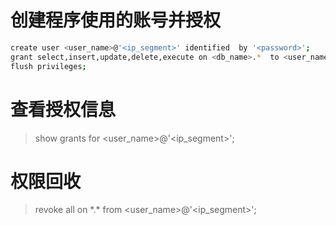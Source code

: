 # 创建程序使用的账号并授权
``` bash
create user <user_name>@'<ip_segment>' identified  by '<password>';
grant select,insert,update,delete,execute on <db_name>.*  to <user_name>@'<ip_segment>'; 
flush privileges;
```
# 查看授权信息
> show grants for <user_name>@'<ip_segment>';
# 权限回收
> revoke all on \*.* from <user_name>@'<ip_segment>';
